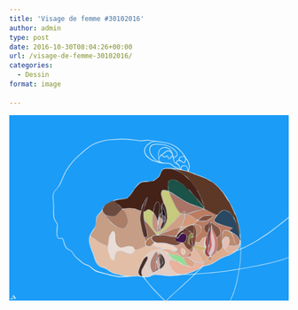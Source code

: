```yaml
---
title: 'Visage de femme #30102016'
author: admin
type: post
date: 2016-10-30T08:04:26+00:00
url: /visage-de-femme-30102016/
categories:
  - Dessin
format: image

---
```

![Visage de femme #30102016](./visage_de_femme.jpg)